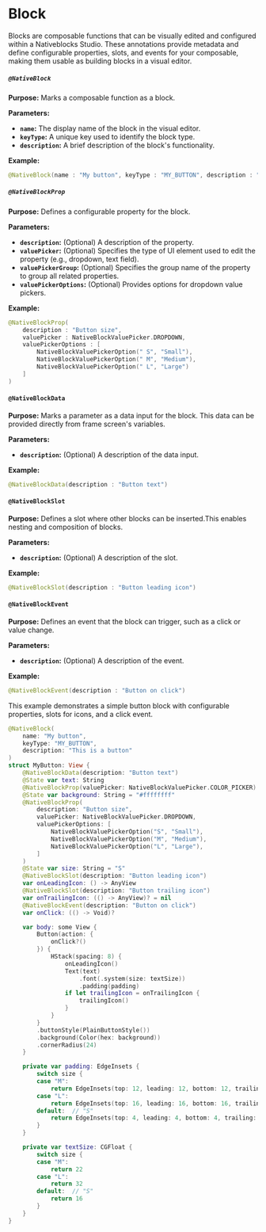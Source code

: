# Block

Blocks are composable functions that can be visually edited and configured within a Nativeblocks Studio. These
annotations provide metadata and define configurable properties, slots, and events for your composable, making them
usable as building blocks in a visual editor.

##### `@NativeBlock`

**Purpose:** Marks a composable function as a block.

**Parameters:**

* **`name`:** The display name of the block in the visual editor.
* **`keyType`:** A unique key used to identify the block type.
* **`description`:** A brief description of the block's functionality.

**Example:**

```swift
@NativeBlock(name : "My button", keyType : "MY_BUTTON", description : "This is a button")
```

##### `@NativeBlockProp`

**Purpose:** Defines a configurable property for the block.

**Parameters:**

* **`description`:** (Optional) A description of the property.
* **`valuePicker`:** (Optional) Specifies the type of UI element used to edit the property (e.g., dropdown, text field).
* **`valuePickerGroup`:** (Optional) Specifies the group name of the property to group all related properties.
* **`valuePickerOptions`:** (Optional) Provides options for dropdown value pickers.

**Example:**

```swift
@NativeBlockProp(
    description : "Button size",
    valuePicker : NativeBlockValuePicker.DROPDOWN,
    valuePickerOptions : [
        NativeBlockValuePickerOption(" S", "Small"),
        NativeBlockValuePickerOption(" M", "Medium"),
        NativeBlockValuePickerOption(" L", "Large")
    ]
)
```

#### `@NativeBlockData`

**Purpose:** Marks a parameter as a data input for the block. This data can be provided directly from frame screen's
variables.

**Parameters:**

* **`description`:** (Optional) A description of the data input.

**Example:**

```swift
@NativeBlockData(description : "Button text")
```

#### `@NativeBlockSlot`

**Purpose:** Defines a slot where other blocks can be inserted.This enables nesting and composition of blocks.

**Parameters:**

* **`description`:** (Optional) A description of the slot.

**Example:**

```swift
@NativeBlockSlot(description : "Button leading icon")
```

#### `@NativeBlockEvent`

**Purpose:** Defines an event that the block can trigger, such as a click or value change.

**Parameters:**

* **`description`:** (Optional) A description of the event.

**Example:**

```swift
@NativeBlockEvent(description : "Button on click")
```

This example demonstrates a simple button block with configurable properties, slots for icons, and a click event.

```swift
@NativeBlock(
    name: "My button",
    keyType: "MY_BUTTON",
    description: "This is a button"
)
struct MyButton: View {
    @NativeBlockData(description: "Button text")
    @State var text: String
    @NativeBlockProp(valuePicker: NativeBlockValuePicker.COLOR_PICKER)
    @State var background: String = "#ffffffff"
    @NativeBlockProp(
        description: "Button size",
        valuePicker: NativeBlockValuePicker.DROPDOWN,
        valuePickerOptions: [
            NativeBlockValuePickerOption("S", "Small"),
            NativeBlockValuePickerOption("M", "Medium"),
            NativeBlockValuePickerOption("L", "Large"),
        ]
    )
    @State var size: String = "S"
    @NativeBlockSlot(description: "Button leading icon")
    var onLeadingIcon: () -> AnyView
    @NativeBlockSlot(description: "Button trailing icon")
    var onTrailingIcon: (() -> AnyView)? = nil
    @NativeBlockEvent(description: "Button on click")
    var onClick: (() -> Void)?

    var body: some View {
        Button(action: {
            onClick?()
        }) {
            HStack(spacing: 8) {
                onLeadingIcon()
                Text(text)
                    .font(.system(size: textSize))
                    .padding(padding)
                if let trailingIcon = onTrailingIcon {
                    trailingIcon()
                }
            }
        }
        .buttonStyle(PlainButtonStyle())
        .background(Color(hex: background))
        .cornerRadius(24)
    }

    private var padding: EdgeInsets {
        switch size {
        case "M":
            return EdgeInsets(top: 12, leading: 12, bottom: 12, trailing: 12)
        case "L":
            return EdgeInsets(top: 16, leading: 16, bottom: 16, trailing: 16)
        default:  // "S"
            return EdgeInsets(top: 4, leading: 4, bottom: 4, trailing: 4)
        }
    }

    private var textSize: CGFloat {
        switch size {
        case "M":
            return 22
        case "L":
            return 32
        default:  // "S"
            return 16
        }
    }
}
```
